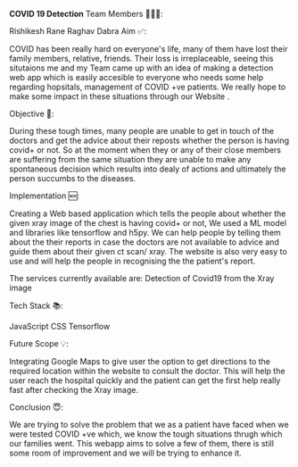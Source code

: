 **COVID 19 Detection**
Team Members 👨🏻‍💻:

Rishikesh Rane
Raghav Dabra 
Aim ✅:

COVID has been really hard on everyone's life, many of them have lost their family members, relative, friends. Their loss is irreplaceable, seeing this situtaions me and my Team came up with an idea of making a  detection web app which is easily accesible to everyone who needs some help regarding hopsitals, management of COVID +ve patients. We really hope to make some impact in these situations through our Website .

Objective 🎯:

During these tough times, many people are unable to get in touch of the doctors and get the advice about their reposts whether the person is having covid+ or not. So at the moment when they or any of their close members are suffering from the same situation they are unable to make any spontaneous decision which results into dealy of actions and ultimately the person succumbs to the diseases. 

Implementation 🆕:

Creating a Web based application  which tells the people about whether the given xray image of the chest is having covid+ or not,  We used a ML model and libraries like tensorflow and h5py.  We can help people by telling them about the their reports in case the doctors are not available to advice and guide them about their given ct scan/ xray. The website is also very easy to use and will help the people in recognising the the patient's report. 

The services currently available are:
Detection of Covid19 from the Xray image 

Tech Stack 📚:

JavaScript 
CSS
Tensorflow

Future Scope 💡:

Integrating Google Maps to give user the option to get directions to the required location within the website to consult the doctor. This will help the user reach the hospital quickly and the patient can get the first help really fast after checking the Xray image.

Conclusion 😇:

We are trying to solve the problem that we as a patient have faced when we were tested COVID +ve which, we know the tough situations thrugh which our families went. This webapp aims to solve a few of them, there is still some room of improvement and we will be trying to enhance it.
